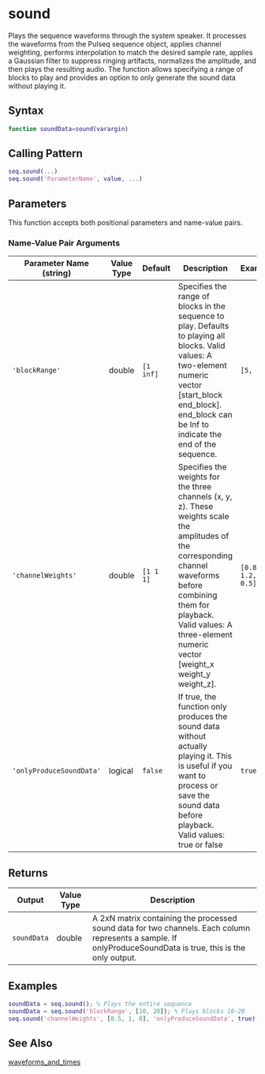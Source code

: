 # sound

Plays the sequence waveforms through the system speaker.  It processes the waveforms from the Pulseq sequence object, applies channel weighting, performs interpolation to match the desired sample rate, applies a Gaussian filter to suppress ringing artifacts, normalizes the amplitude, and then plays the resulting audio.  The function allows specifying a range of blocks to play and provides an option to only generate the sound data without playing it.

## Syntax

```matlab
function soundData=sound(varargin)
```

## Calling Pattern

```matlab
seq.sound(...)
seq.sound('ParameterName', value, ...)
```

## Parameters

This function accepts both positional parameters and name-value pairs.

### Name-Value Pair Arguments
| Parameter Name (string) | Value Type | Default | Description | Example |
|------|------|---------|-------------|---------|
| `'blockRange'` | double | `[1 inf]` | Specifies the range of blocks in the sequence to play.  Defaults to playing all blocks. Valid values: A two-element numeric vector [start_block end_block].  end_block can be Inf to indicate the end of the sequence. | `[5, 10]` |
| `'channelWeights'` | double | `[1 1 1]` | Specifies the weights for the three channels (x, y, z). These weights scale the amplitudes of the corresponding channel waveforms before combining them for playback. Valid values: A three-element numeric vector [weight_x weight_y weight_z]. | `[0.8, 1.2, 0.5]` |
| `'onlyProduceSoundData'` | logical | `false` | If true, the function only produces the sound data without actually playing it. This is useful if you want to process or save the sound data before playback. Valid values: true or false | `true` |

## Returns

| Output | Value Type | Description |
|--------|------|-------------|
| `soundData` | double | A 2xN matrix containing the processed sound data for two channels.  Each column represents a sample.  If onlyProduceSoundData is true, this is the only output. |

## Examples

```matlab
soundData = seq.sound(); % Plays the entire sequence
soundData = seq.sound('blockRange', [10, 20]); % Plays blocks 10-20
seq.sound('channelWeights', [0.5, 1, 0], 'onlyProduceSoundData', true); % Generates sound data without playing, weighting channels differently
```

## See Also

[waveforms_and_times](waveforms_and_times.md)
